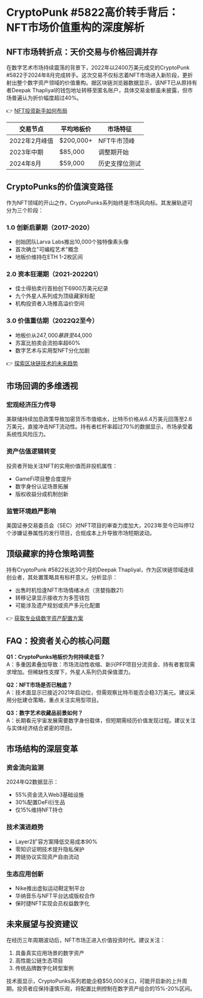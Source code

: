 # CryptoPunk #5822高价转手背后：NFT市场价值重构的深度解析

## NFT市场转折点：天价交易与价格回调并存

在数字艺术市场持续震荡的背景下，2022年以2400万美元成交的CryptoPunk #5822于2024年8月完成转手。这次交易不仅标志着NFT市场进入新阶段，更折射出整个数字资产领域的价值重构。据区块链浏览器数据显示，该NFT已从原持有者Deepak Thapliyal的钱包地址转移至匿名账户，具体交易金额虽未披露，但市场普遍认为折价幅度超过40%。

👉 [NFT投资新手如何布局](https://bit.ly/okx_welcome)

| 交易节点       | 平均地板价   | 市场特征                  |
|----------------|-------------|---------------------------|
| 2022年2月峰值   | $200,000+   | NFT牛市顶峰               |
| 2023年中期     | $85,000     | 调整期开始                |
| 2024年8月      | $59,000     | 历史支撑位测试            |

## CryptoPunks的价值演变路径

作为NFT领域的开山之作，CryptoPunks系列始终是市场风向标。其发展轨迹可分为三个阶段：

### 1.0 创新启蒙期（2017-2020）
- 创始团队Larva Labs推出10,000个独特像素头像
- 首次确立"可编程艺术"概念
- 地板价维持在ETH 1-2枚区间

### 2.0 资本狂潮期（2021-2022Q1）
- 佳士得拍卖行首拍创下6900万美元纪录
- 九个外星人系列成为顶级藏家标配
- 机构投资者入场推高溢价空间

### 3.0 价值重估期（2022Q2至今）
- 地板价从$247,000暴跌至$44,000
- 苏富比拍卖会流拍率超60%
- 数字艺术与实用型NFT分化加剧

👉 [探索区块链技术的未来趋势](https://bit.ly/okx_welcome)

## 市场回调的多维透视

### 宏观经济压力传导
美联储持续加息政策导致加密货币市值缩水，比特币价格从6.4万美元回落至2.6万美元，直接冲击NFT流动性。持有者杠杆率超过70%的数据显示，市场承受着系统性风险压力。

### 资产估值逻辑转变
投资者开始关注NFT的实用价值而非投机属性：
- GameFi项目整合度提升
- 数字身份认证场景拓展
- 版权收益分成机制创新

### 监管环境趋严影响
美国证券交易委员会（SEC）对NFT项目的审查力度加大，2023年至今已叫停12个涉嫌证券属性的发行项目，合规成本上升导致市场短期波动。

## 顶级藏家的持仓策略调整

持有CryptoPunk #5822长达30个月的Deepak Thapliyal，作为区块链领域连续创业者，其处置策略具有标杆意义。分析显示：
- 出售时机恰逢NFT市场情绪冰点（贪婪指数21）
- 转移记录显示接收方为多签钱包
- 可能涉及遗产规划或资产多元化配置

👉 [获取专业级数字资产配置方案](https://bit.ly/okx_welcome)

## FAQ：投资者关心的核心问题

**Q1：CryptoPunks地板价为何持续走低？**  
A：多重因素叠加导致：市场流动性收缩、新兴PFP项目分流资金、持有者套现需求增加。但稀缺性支撑下，外星人系列仍具保值潜力。

**Q2：NFT市场是否已触底？**  
A：技术面显示已接近2021年启动位，但需观察比特币能否企稳3万美元。建议采用分批建仓策略，重点关注实用型项目。

**Q3：数字艺术收藏品前景如何？**  
A：长期看元宇宙发展需要数字身份载体，但短期需经历价值发现过程。建议关注与实体经济结合紧密的项目。

## 市场结构的深层变革

### 资金流向监测
2024年Q2数据显示：
- 55%资金流入Web3基础设施
- 30%配置DeFi衍生品
- 仅15%维持NFT持仓

### 技术演进趋势
- Layer2扩容方案降低交易成本90%
- 零知识证明技术提升隐私保护
- 跨链协议实现资产自由流动

### 生态应用创新
- Nike推出虚拟运动鞋定制平台
- 华纳音乐与NFT平台达成版权合作
- 保时捷NFT实现会员权益数字化

## 未来展望与投资建议

在经历三年周期波动后，NFT市场正进入价值投资时代。建议关注：
1. 具备真实应用场景的数字资产
2. 高性能公链生态项目
3. 传统品牌数字化转型案例

技术面显示，CryptoPunks系列若能企稳$50,000关口，可能开启新的上升周期。投资者应保持谨慎乐观，将配置比例控制在数字资产组合的15%-20%区间。
